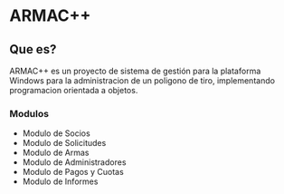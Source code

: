 # ARMAC++

##  Que es?
ARMAC++ es un proyecto de sistema de gestión para la plataforma Windows para la administracion de un poligono de tiro, implementando programacion orientada a objetos.

### Modulos

- Modulo de Socios
- Modulo de Solicitudes
- Modulo de Armas
- Modulo de Administradores
- Modulo de Pagos y Cuotas
- Modulo de Informes

